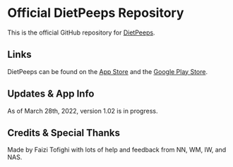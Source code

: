 # Official DietPeeps Repository

This is the official GitHub repository for [DietPeeps](https://dietpeeps.com/).

## Links

DietPeeps can be found on the [App Store](https://apps.apple.com/app/dietpeeps/id1611172999) and the [Google Play Store](https://play.google.com/store/apps/details?id=com.dietpeeps).

## Updates & App Info

As of March 28th, 2022, version 1.02 is in progress.

## Credits & Special Thanks

Made by Faizi Tofighi with lots of help and feedback from NN, WM, IW, and NAS.